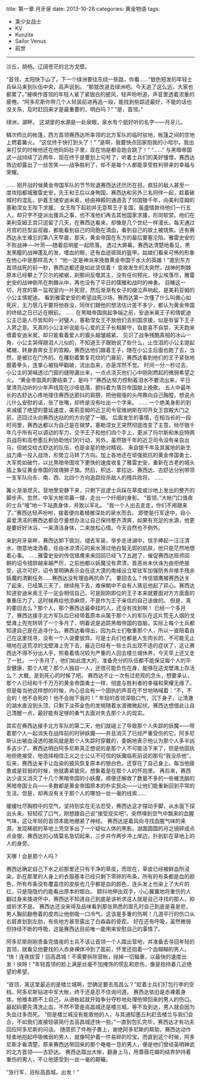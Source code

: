 title: 第一章 月牙泉
date: 2013-10-28
categories: 黄金物语
tags:
- 美少女战士
- KV
- Kunzite
- Sailor Venus
- 前世
---

沙丘，胡杨。辽阔苍茫的北方戈壁。<!--more-->

“首领，太阳快下山了。下一个绿洲要往东绕一些路，你看……”银色短发的年轻士兵纵马来到队伍中央，高声说到。
“那就改道去绿洲吧。今天追了这么远，大家也都累了。”被唤作首领的年轻人紧了紧银白的披风，轻声吩咐道，声音里透着浓重的疲倦。“阿多尼斯你带几个人轻装前进再追一段，能找到些踪迹最好，不能的话也没关系，及时赶回来才是最重要的，明白吗？”
“是，首领。”

绿洲，湖畔。
这湖里的水源是一处泉眼，泉水有个挺好听的名字——月牙儿。

鳞次栉比的帐篷，西方首领赛西达所率领的北方军队的临时驻地，帐篷之间的空地上燃着篝火。
“这仗终于快打到头了！”
“是啊，我要快点回家抱我的小哈尔，我出来打仗的时候他还在他妈妈肚子里，现在怕是都会跑会跳了！”
“……”
与黑暗帝国这一战持续了近两年，现在终于是要划上句号了，听着士兵们的美好憧憬，赛西达唇边却露出了一丝苦笑——战争胜利了，却不是每个人都能享受胜利带来的幸福与荣耀。


……
刚开战时候黄金帝国军队的节节败退赛西达还历历在目。疯狂的敌人甚至一度攻陷都城雅雷史安，先王和王后以身殉国，赛西达和另外三名同伴一起，趁着破城时的混乱，护着王储安迪米奥，经由神殿的通道去了邻国银千年，向美利亚姆的塞勒涅女王陛下求援。
女王陛下起初并无意帮王子复国，虽盛情款待他们一行五人，却只字不提派出援兵之事，也不准他们再去其他国家求援，形同软禁。他们在美利亚姆王宫只逗留了几天，在赛西达看来，却像是几个世纪一样漫长。每天通过月宫的巨型监视器，都能看到自己的同胞在滴血，看到自己的故土被烧焦。还有赛西达永生难忘的第八天早晨，那天，黄金帝国在东方的最后要塞沦陷，雅雷史安的不败战神──叶茨──随着启明星一起陨落。
透过大屏幕，赛西达清楚地看见，黑发黑瞳的战神蓬乱的发，嗜血的眼，还有血迹斑斑的盔甲。姑娘们看来可怖的形象在他心中是那样高大！
“他一定是神派来挽救黄金帝国于水火的英雄！”直到东方首领战死的前一秒，赛西达都还是如此坚信着！
变故发生的太突然，战神的荆棘原本已经攀上了贝尔的裙裾，刹那间反噬其主，没有任何预兆，待尘埃落尽，雅雷史安的战神倒吊在荆棘从中，再也没有了平日的儒雅和战时的神勇。
目睹这一切，月宫的第一监视室内一片死寂，然后渐渐有女子的啜泣声响起，是美莉亚姆的小公主倩妮迪。
看到雅雷史安的希望战死沙场，赛西达第一次懂了什么叫做心如死灰，无力感几乎要将他吞没，同伴们跟他的想法估计差不多少，都认为黄金帝国的终结之日已近在眼前。
……
在黑暗帝国挑起争端之前，安迪米奥王子和倩妮迪公主已是人尽皆知的一对璧人，塞勒涅女王不放他们去别国求援，似是有留下王子入赘之意。天真的小公主听说能与心爱的王子长相厮守，自是喜不自禁，天天跑来缠着安迪米奥，却只能看着爱人的眉头越皱越紧。
见识了战争残酷真相的冰山一角，小公主哭得跟泪人儿似的，不知道王子跟她说了些什么，止住泪的小公主提起裙裾，转身直奔女王的宫殿。赛西达他们跟着王子，随在小公主后面也跑了去，当然，是被拦在门外的。在雕刻着繁复花纹的门扉前，赛西达看到他们的王子紧张地握着拳头，连掌心被指甲戳破，流出血来，亦是浑然不觉。
时间一分一秒过去，小公主的哭喊透过门窗的缝隙漏出来，一点点浇灭他们心中刚刚燃起的微弱希望之火。
“黄金帝国真的要结束了，是吗？”赛西达努力控制着泪水不要流出来，平日里清亮动听的少年声线现在沙哑低落，颤抖着为落日帝国献上挽歌。
五人中最年长的古舒达心疼地搂住赛西达颤抖的肩膀，把他倔强的头颅靠向自己胸膛，想说点儿什么安慰的话，张了张嘴，却终是没有吐出一个字来。
……
一个绝美身影的到来减缓了绝望的蔓延速度，美莉亚姆的近卫司令官维纳斯在叩开女王宫殿大门之前，还回过头向赛西达站的的方向望了一眼。
后面发生的事情，在相当长的一段时间里，赛西达都以为自己是在做梦。塞勒涅女王突然彻底改变了主意，倾尽银千年几乎所有可以调动的军力，交予王子和他们四个手上，更派了玛尔斯和朱庇特两员战将和高参墨丘利协助他们的行动，另外，虽然银千年的近卫司令没有亲自出马，但她交给古舒达的队伍，也是金星的绝对精锐。
来自银千年及其属地的新生战力甫一投入战场，形势立马转了方向。加上各地还在顽强抵抗的黄金帝国勇士，大军势如破竹，以比黑暗帝国攻下更快的速度收复了雅雷史安，重新在古老的城头插上象征黄金帝国的玫瑰狮子旗。然后，积达、拿拉达、赛西达、古舒达分别带领一支军队向东、南、西、北四个方向追踪绞杀敌人的残兵败将。
……


篝火渐渐熄灭，营地里安静下来，只剩下巡逻士兵踩在草皮或沙地上发出的整齐的脚步声。忽然，中军大帐帘幕一摆，走出一个纤细的身影。
“首领。”大帐门口值夜的士兵“嗖”地一下站直身体，并致以军礼。
“我一个人出去走走，你们不用跟来了。”赛西达轻声吩咐，接着便向着植被深处的泉水而去。
即使是行军途中，自小喜爱清洁的赛西达都会尽量想办法让自己保持整齐清爽，如果有充足的水源，他更是要好好沐浴，一来清洁身体，二来放松心情。今天自然也不例外。

来到月牙泉畔，赛西达卸下佩剑，褪去军装，举步走进湖中，信手捧起一汪汪清水，随意地泼洒着，任由冰凉清沁的泉水滑过他白皙无瑕的肌肤，他只是茫然地想着心事。
……雅雷史安的传信猎鹰来来回回已经飞了五趟了，催促赛西达班师回朝的诏令措辞越来越严厉，之前他都以妖魔没有肃清，首恶尚未伏诛为由拒绝接受，这次可好，诏令里明确表示会在这大漠的南缘设立常驻军加强防务并接手残余妖魔的清剿任务……赛西达没有理由再抗命了。
要回去么？传信猎鹰被赛西达关了起来，已经第三天了，继续拖下去，难保朝中不会有人猜忌他起了异心。赛西达知道安迪米奥王子一定会相信自己，可是刚刚即位的王子本来就要面对方方面面的重重压力了，这时候再给他添麻烦，不是作为王子亲信的自己该做的。
但是，真的要回去么？那个人，那个赛西达最牵挂的人，还没有找到啊！
已经一个多月了，赛西达接手北方军队后已经带着原本从属于那个人的军队在这片荒无人烟的戈壁滩上兜兜转转了一个多月了，明着说是追踪黑暗帝国的首脑，实际上每个士兵都知道自己是在追寻什么。赛西达看得出，因为兵士们敬重那个人，所以一直陪着自己在这里找寻，没有一个人说要放弃。可是士兵们也都是人生肉长的，不可能无止境地在这荒凉的戈壁滩上兜下去，最近已经有一些士兵出现不适的症状了，这让赛西达不得不分出人手，照看着情况较为严重的人回去楼兰城休养，今天早上还又走了一批。
一个多月了，他们如此庞大的，准备充分的队伍都不能保证每个人的平安健康，那个人呢？那个人独自一人，还很可能负伤在身，能够在这戈壁滩上存活么？ 大概，是到死心的时候了吧。 赛西达不止一次有过悲观的念头，想要承认，那个人已经和千千万万的黄金帝国勇士一样，彻底与胜利者的幸福和荣耀无缘了。但是每当他这样想的时候，内心总会有一个固执的声音在不甘地呐喊着：“不，不会的！他不会死的！他不会抛下我的！”
年轻的首领深吸口气，沉下身子，让清澈的湖水直没到头顶，只剩下淡茶金色的发梢随着水波微微起伏。赛西达想借此让自己清醒一点，最好能有足够的勇气去面对失去那个人的现实。

其实在赛西达接手北方军队的第二天，他们就碰上了导致那个人失踪的妖魔——带着那个人一起消失在战阵前的时钟妖魔——并且消灭了已经严重受伤的它。阿多尼斯认出被血浸透的披风就是那个人失踪时穿戴的，委婉地表示他认为那个人多半凶多吉少了。赛西达明白阿多尼斯真正想说的是那个人不可能活下来了，但是他固执地拒绝接受，他选择相信正义之士公认不可信的妖魔临死前说的那句“我没杀他”。
后来，赛西达亲手让血染的披风恢复原本的银白色，还穿在了自己身上。每当他疲惫或是软弱的时候，他就裹紧披风，想象着是在那个人的怀抱里。  再后来，赛西达少说又消灭了十几个黑暗帝国的小妖魔，顺便还解救了数量不多的一些被洗脑的黑暗帝国士兵——多数都是黄金帝国原本的朴实民众——让他们能重新回到平常的生活。但是，却再没有关于那个人的哪怕一丝一毫的线索……

缓缓吐尽胸腔中的空气，坚持到实在无法忍受，赛西达这才摆动手脚，从水面下探出头来。轻轻叹了口气，刚想跟自己说“接受现实吧”，突然嗅到空气中飘来的血腥气味，这让年轻的首领本能地绷紧了神经。
赛西达逆着风向寻找血腥气味的来源，发现稀疏的草地上凭空多出了一个疑似人体的黑影。湖面圆圆的月之镜碎成点点金银，赛西达的心情莫名急切起来，三步并作两步冲上岸边，扑到趴在草地上的人的身旁。

天哪！会是那个人吗？

赛西达确定自己下水之前那里还只有干净的草皮，而现在，草皮已经被鲜血所浸染。趴在那里的人身上的衣服基本已经只剩下零碎的布条，所有的布条都是血的颜色，所有布条没有覆盖住的皮肤也几乎都是血的颜色，连头发上也染上了大片的红，只是隐隐约约能看出原本的银白。
颤抖地伸出双手，小心翼翼地将重伤的人翻过身来搂进怀中，赛西达不知道自己到底是该祈求这人就是自己寻找的那人，抑或祈求不是。
赛西达还没来得及品味看到那张熟悉的面孔时自己到底是喜是悲，男人胸前翻卷着的皮肉让他倒吸一口冷气。这该是多重的伤啊！几道平行的伤口从右肩直划到左肋，有些地方甚至露出了白森森的骨茬。
好在还有呼吸，虽然微弱但持续不断的呼吸，这是赛西达目前唯一能用来安慰自己的事情了。


阿多尼斯刚刚责备完值夜的士兵不该让首领一个人踏出营地，并准备去寻回年轻的首领，就看见他要找的人赤身裸体冲到了面前，怀里还抱着一个血糊糊的男人。
“快！连夜拔营！回高昌城！不需要拆除营帐，抛掉一切辎重，以最快的速度出发！快呀！”年轻首领的脸上满是丝毫不加掩饰的慌乱和悲伤，像是抱持着几近绝望的希望。

“首领，离这里最近的是楼兰城啊，您确定要去高昌么？”趁着士兵们打包行李的空档，阿多尼斯钻进中军大帐，终于还是忍不住询问道。
赛西达依旧是赤裸着身体，他根本顾不上自己，从进帐起就开始争分夺秒地处理他带回来的男人的伤口。最起码要先清洗止血，不然不管是高昌城还是楼兰城，等不及到达，男人就会因为失血过多而死。
“但是楼兰城没有能救他的人，与其通知墨丘利赶去楼兰与我们会合，不如我们直接轻装简行去高昌城还快一些。”一直到包扎完毕，赛西达才有功夫回应阿多尼斯的问话。
随意抓了件袍子裹上，谢绝阿多尼斯的帮助，赛西达动作轻柔地抱起呼吸微弱的男人，就像呵护着一件易碎的珍宝。而直到这个时候，阿多尼斯才看清楚，原来赛西达带回来的那个奄奄一息的男人，便是他们曾经英明神武的北方首领——古舒达。
赛西达踏出大帐，翻身上马，用蔷薇花瓣的结界护持着重伤的男人，不让他感受到一丝一毫的颠簸。

“急行军，目标高昌城，出发！”